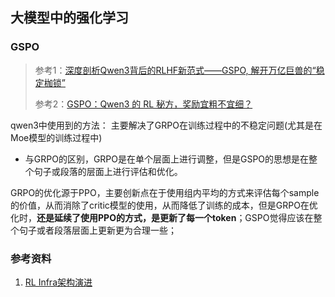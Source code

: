 ## 大模型中的强化学习

### GSPO

> 参考1：[深度剖析Qwen3背后的RLHF新范式——GSPO, 解开万亿巨兽的“稳定枷锁”](https://zhuanlan.zhihu.com/p/1933456555954664522)
>
> 参考2：[GSPO：Qwen3 的 RL 秘方，奖励宜粗不宜细？](https://zhuanlan.zhihu.com/p/1932894729042917355)

qwen3中使用到的方法： 主要解决了GRPO在训练过程中的不稳定问题(尤其是在Moe模型的训练过程中)
- 与GRPO的区别，GRPO是在单个层面上进行调整，但是GSPO的思想是在整个句子或段落的层面上进行评估和优化。

GRPO的优化源于PPO，主要创新点在于使用组内平均的方式来评估每个sample的价值，从而消除了critic模型的使用，从而降低了训练的成本，但是GRPO在优化时，**还是延续了使用PPO的方式，是更新了每一个token**；GSPO觉得应该在整个句子或者段落层面上更新更为合理一些；





### 参考资料

1. [RL Infra架构演进](https://zhuanlan.zhihu.com/p/1951435056154386911)

